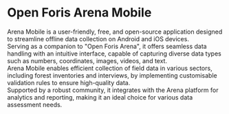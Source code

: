 # Open Foris Arena Mobile

Arena Mobile is a user-friendly, free, and open-source application designed to streamline offline data collection on Android and iOS devices.  
Serving as a companion to "Open Foris Arena", it offers seamless data handling with an intuitive interface, capable of capturing diverse data types such as numbers, coordinates, images, videos, and text.  
Arena Mobile enables efficient collection of field data in various sectors, including forest inventories and interviews, by implementing customisable validation rules to ensure high-quality data.  
Supported by a robust community, it integrates with the Arena platform for analytics and reporting, making it an ideal choice for various data assessment needs.
